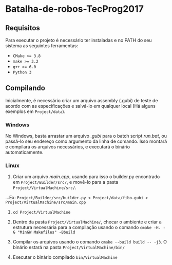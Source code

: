 # Batalha-de-robos-TecProg2017
## Requisitos

Para executar o projeto é necessário ter instaladas e no PATH do seu sistema as seguintes ferramentas:

* `CMake >= 3.8`
* `make >= 3.2 `
* `g++ >= 6.0`
* `Python 3`

## Compilando
Inicialmente, é necessário criar um arquivo assembly (.gubi) de teste de acordo com as especificações e salvá-lo em qualquer local (Há alguns exemplos em `Project/data`). 

### Windows
No Windows, basta arrastar um arquivo _.gubi_ para o batch script _run.bat_, ou passá-lo seu endereço como argumento da linha de comando. Isso montará e compilará os arquivos necessários, e executará o binário automaticamente.

### Linux
1. Criar um arquivo _main.cpp_, usando para isso o builder.py encontrado em `Project/Builder/src/`, e movê-lo para a pasta `Project/VirtualMachine/src/`. 

...Ex: `Project/Builder/src/builder.py < Project/data/fibo.gubi > Project/VirtualMachine/src/main.cpp`

1. `cd Project/VirtualMachine`

1. Dentro da pasta `Project/VirtualMachine/`, checar o ambiente e criar a estrutura necessária para a compilação usando o comando `cmake -H. -G "MinGW Makefiles" -Bbuild`

1. Compilar os arquivos usando o comando `cmake --build build -- -j3`. O binário estará na pasta `Project/VirtualMachine/bin/`

1. Executar o binário compilado `bin/VirtualMachine`